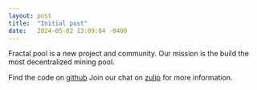 ```yaml
---
layout: post
title:  "Initial post"
date:   2024-05-02 13:09:04 -0400
---
```


Fractal pool is a new project and community. Our mission is the build the most decentralized mining pool.

Find the code on [github](https://github.com/fractal-pool/fractal-pool)
Join our chat on [zulip](https://fractal-pool.zulipchat.com/join/yemhohjzxn4cf2vmd6rtskdq/) for more information.

